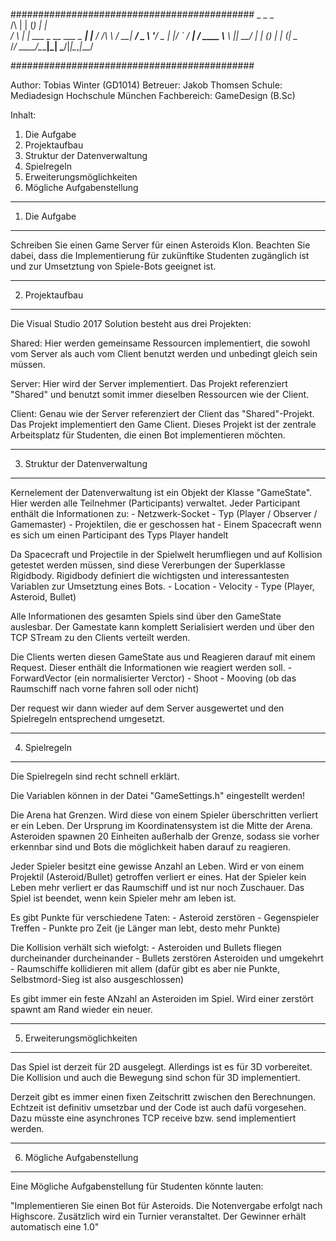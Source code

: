 
############################################
              _                 _     _     
    /\       | |               (_)   | |    
   /  \   ___| |_ ___ _ __ ___  _  __| |___ 
  / /\ \ / __| __/ _ \ '__/ _ \| |/ _` / __|
 / ____ \\__ \ ||  __/ | | (_) | | (_| \__ \
/_/    \_\___/\__\___|_|  \___/|_|\__,_|___/

############################################
 
Author:			Tobias Winter (GD1014)
Betreuer:		Jakob Thomsen
Schule:			Mediadesign Hochschule München
Fachbereich:	GameDesign (B.Sc)
 
Inhalt:
 
1. Die Aufgabe
2. Projektaufbau
3. Struktur der Datenverwaltung
4. Spielregeln
5. Erweiterungsmöglichkeiten
6. Mögliche Aufgabenstellung

--------------------------------------------
1. Die Aufgabe
--------------------------------------------
Schreiben Sie einen Game Server für einen Asteroids Klon. Beachten Sie dabei,
dass die Implementierung für zukünftike Studenten zugänglich ist und zur Umsetztung von Spiele-Bots
geeignet ist.

--------------------------------------------
2. Projektaufbau
--------------------------------------------
Die Visual Studio 2017 Solution besteht aus drei Projekten:

Shared:
	Hier werden gemeinsame Ressourcen implementiert, die sowohl vom Server als auch vom Client benutzt werden und
	unbedingt gleich sein müssen.

Server:
	Hier wird der Server implementiert. Das Projekt referenziert "Shared" und benutzt somit immer dieselben Ressourcen wie der Client.
	
Client:
	Genau wie der Server referenziert der Client das "Shared"-Projekt. Das Projekt implementiert den Game Client.
	Dieses Projekt ist der zentrale Arbeitsplatz für Studenten, die einen Bot implementieren möchten.
	
--------------------------------------------
3. Struktur der Datenverwaltung
--------------------------------------------
Kernelement der Datenverwaltung ist ein Objekt der Klasse "GameState". Hier werden alle Teilnehmer (Participants) verwaltet.
Jeder Participant enthält die Informationen zu:
	- Netzwerk-Socket
	- Typ (Player / Observer / Gamemaster)
	- Projektilen, die er geschossen hat
	- Einem Spacecraft wenn es sich um einen Participant des Typs Player handelt
	
Da Spacecraft und Projectile in der Spielwelt herumfliegen und auf Kollision getestet werden müssen,
sind diese Vererbungen der Superklasse Rigidbody. Rigidbody definiert die wichtigsten und interessantesten Variablen zur Umsetztung eines Bots.
	- Location
	- Velocity
	- Type (Player, Asteroid, Bullet)
	
Alle Informationen des gesamten Spiels sind über den GameState auslesbar. Der Gamestate kann komplett Serialisiert werden und über
den TCP STream zu den Clients verteilt werden.

Die Clients werten diesen GameState aus und Reagieren darauf mit einem Request.
Dieser enthält die Informationen wie reagiert werden soll.
	- ForwardVector (ein normalisierter Verctor)
	- Shoot
	- Mooving (ob das Raumschiff nach vorne fahren soll oder nicht)

Der request wir dann wieder auf dem Server ausgewertet und den Spielregeln entsprechend umgesetzt.

--------------------------------------------
4. Spielregeln
--------------------------------------------
Die Spielregeln sind recht schnell erklärt.

Die Variablen können in der Datei "GameSettings.h" eingestellt werden!

Die Arena hat Grenzen. Wird diese von einem Spieler überschritten verliert er ein Leben. Der Ursprung im Koordinatensystem ist die Mitte der Arena.
Asteroiden spawnen 20 Einheiten außerhalb der Grenze, sodass sie vorher erkennbar sind und Bots die möglichkeit haben darauf zu reagieren.

Jeder Spieler besitzt eine gewisse Anzahl an Leben. Wird er von einem Projektil (Asteroid/Bullet) getroffen verliert er eines.
Hat der Spieler kein Leben mehr verliert er das Raumschiff und ist nur noch Zuschauer.
Das Spiel ist beendet, wenn kein Spieler mehr am leben ist.

Es gibt Punkte für verschiedene Taten:
	- Asteroid zerstören
	- Gegenspieler Treffen
	- Punkte pro Zeit (je Länger man lebt, desto mehr Punkte)
	
Die Kollision verhält sich wiefolgt:
	- Asteroiden und Bullets fliegen durcheinander durcheinander
	- Bullets zerstören Asteroiden und umgekehrt
	- Raumschiffe kollidieren mit allem (dafür gibt es aber nie Punkte, Selbstmord-Sieg ist also ausgeschlossen)
	
Es gibt immer ein feste ANzahl an Asteroiden im Spiel. Wird einer zerstört spawnt am Rand wieder ein neuer.

--------------------------------------------
5. Erweiterungsmöglichkeiten
--------------------------------------------
Das Spiel ist derzeit für 2D ausgelegt. Allerdings ist es für 3D vorbereitet. Die Kollision und auch die Bewegung sind schon für 3D implementiert.

Derzeit gibt es immer einen fixen Zeitschritt zwischen den Berechnungen. Echtzeit ist definitiv umsetzbar und der Code ist auch dafü vorgesehen.
Dazu müsste eine asynchrones TCP receive bzw. send implementiert werden.

--------------------------------------------
6. Mögliche Aufgabenstellung
--------------------------------------------
Eine Mögliche Aufgabenstellung für Studenten könnte lauten:

"Implementieren Sie einen Bot für Asteroids. Die Notenvergabe erfolgt nach Highscore.
Zusätzlich wird ein Turnier veranstaltet. Der Gewinner erhält automatisch eine 1.0"
	
	

